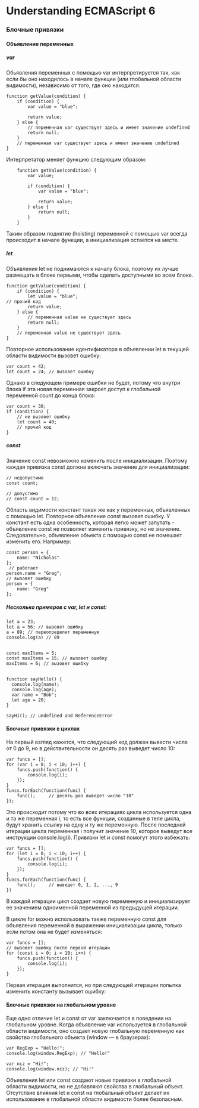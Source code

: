 # Understanding ECMAScript 6

### Блочные привязки

#### Объявление переменных

##### var

Обьявления переменных с помощью var интерпретируется так, как если бы оно находилось в начале функции (или глобальной области видимости), 
независимо от того, где оно находится. 
    
    function getValue(condition) {
        if (condition) {
            var value = "blue";
            
            return value;
        } else {
            // переменная var существует здесь и имеет значение undefined
            return null;
        }
        // переменная var существует здесь и имеет значение undefined
    }

Интерпретатор меняет функцию следующим образом:
    
        function getValue(condition) {
            var value;
            
            if (condition) {
                var value = "blue";
                
                return value;
            } else {
                return null;
            }
        }

Таким образом поднятие (hoisting) переменной с помощью var всегда происходит в начале функции, а инициализация остается на месте.

##### let

Объявления let не поднимаются к началу блока, поэтому их лучше размещать в блоке первыми, чтобы сделать доступными во всем блоке.

    function getValue(condition) {
        if (condition) {
            let value = "blue";
    // прочий код
            return value;
        } else {
            // переменная value не существует здесь
            return null;
        }
        // переменная value не существует здесь
    }

Повторное использование идентификатора в объявлении let в текущей области видимости вызовет ошибку:

    var count = 42;
    let count = 24; // вызовет ошибку
    
Однако в следующем примере ошибки не будет, потому что внутри блока if эта новая переменная закроет доступ к глобальной переменной count до конца блока:
    
    var count = 30;
    if (condition) {
        // не вызовет ошибку
        let count = 40;
        // прочий код
    }     
    
##### const
Значение const невозможно изменить после инициализации. Поэтому каждая привязка const должна включать значение для инициализации:

    // недопустимо
    const count;
    
    // допустимо
    // const count = 12;

Область видимости констант такая же как у переменных, объявленных с помощью let. Повторное объявление const вызовет ошибку.
У констант есть одна особенность, которая легко может запутать - объявление const не позволяет изменить привязку, но не 
значение. Следовательно, объявление объекта с помощью const не помешает изменить его. Например:

    const person = {
        name: "Nicholas"
    };
     // работает
    person.name = "Greg";
    // вызовет ошибку
    person = {
        name: "Greg"
    };


##### Несколько примеров с var, let и const:
 
    let a = 23;
    let a = 56; // вызовет ошибку
    a = 89; // переопределит переменную
    console.log(a) // 89


    const maxItems = 5;
    const maxItems = 15; // вызовет ошибку
    maxItems = 6; // вызовет ошибку
    
    
    function sayHello() {
      console.log(name);
      console.log(age);
      var name = "Bob";
      let age = 20;
    }
    
    sayHi(); // undefined and ReferenceError


#### Блочные привязки в циклах

На первый взгляд кажется, что следующий код должен вывести числа от 0 до 9, но в действительности он десять раз выведет число 10:

    var funcs = [];
    for (var i = 0; i < 10; i++) {
        funcs.push(function() {
            console.log(i);
        });
    }
    funcs.forEach(function(func) {
        func();     // десять раз выведет число "10"
    });
    
Это происходит потому что во всех итерациях цикла используется одна и та же переменная i, то есть все функции, созданные 
в теле цикла, будут хранить ссылку на одну и ту же переменную. После последней итерации цикла переменная i получит значение 
10, которое выведут все инструкции console.log(i).
Привязки let и const помогут этого избежать:

    var funcs = [];
    for (let i = 0; i < 10; i++) {
        funcs.push(function() {
            console.log(i);
        });
    }
    funcs.forEach(function(func) {
        func();     // выведет 0, 1, 2, ..., 9
    })
    
В каждой итерации цикл создает новую переменную и инициализирует ее значением одноименной переменной из предыдущей итерации.

В цикле for можно использовать также переменную const для объявления переменной в выражении инициализации цикла, 
только если потом она не будет изменяться: 

    var funcs = [];
    // вызовет ошибку после первой итерации
    for (const i = 0; i < 10; i++) {
        funcs.push(function() {
            console.log(i);
        });
    }

Первая итерация выполнится, но при следующей итерации попытка изменить константу вызывает ошибку:

#### Блочные привязки на глобальном уровне

Еще одно отличие let и const от var заключается в поведении на глобальном уровне.
Когда объявление var используется в глобальной области видимости, оно создает новую глобальную переменную как свойство 
глобального объекта (window — в браузерах):

    var RegExp = "Hello!";
    console.log(window.RegExp); // "Hello!"
    
    var ncz = "Hi!";
    console.log(window.ncz); // "Hi!"

Объявления let или const создают новые привязки в глобальной области видимости, но не добавляют свойства в глобальный объект.
Отсутствие влияния let и const на глобальный объект делает их использование в глобальной области видимости более безопасным.
